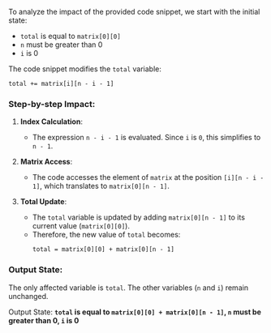 To analyze the impact of the provided code snippet, we start with the initial state:

- `total` is equal to `matrix[0][0]`
- `n` must be greater than 0
- `i` is 0

The code snippet modifies the `total` variable:
```
total += matrix[i][n - i - 1]
```

### Step-by-step Impact:
1. **Index Calculation**:
   - The expression `n - i - 1` is evaluated. Since `i` is `0`, this simplifies to `n - 1`.
   
2. **Matrix Access**:
   - The code accesses the element of `matrix` at the position `[i][n - i - 1]`, which translates to `matrix[0][n - 1]`.

3. **Total Update**:
   - The `total` variable is updated by adding `matrix[0][n - 1]` to its current value (`matrix[0][0]`).
   - Therefore, the new value of `total` becomes:
     ```
     total = matrix[0][0] + matrix[0][n - 1]
     ```

### Output State:
The only affected variable is `total`. The other variables (`n` and `i`) remain unchanged.

Output State: **`total` is equal to `matrix[0][0] + matrix[0][n - 1]`, `n` must be greater than 0, `i` is 0**
